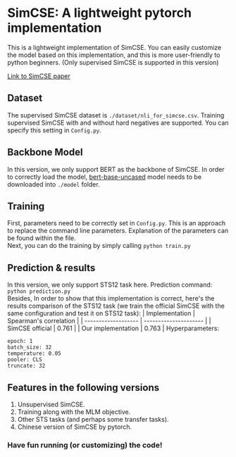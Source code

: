 # SimCSE: A lightweight pytorch implementation

This is a lightweight implementation of SimCSE. You can easily customize the model based on this implementation, and this is more user-friendly to python beginners. (Only supervised SimCSE is supported in this version)

[Link to SimCSE paper](https://arxiv.org/abs/2104.08821v2)

## Dataset
The supervised SimCSE dataset is `./dataset/nli_for_simcse.csv`. Training supervised SimCSE with and without hard negatives are supported. You can specify this setting in `Config.py`.

## Backbone Model
In this version, we only support BERT as the backbone of SimCSE. In order to correctly load the model, [bert-base-uncased](https://huggingface.co/bert-base-uncased) model needs to be downloaded into `./model` folder.

## Training
First, parameters need to be correctly set in `Config.py`. This is an approach to replace the command line parameters. Explanation of the parameters can be found within the file.<br>
Next, you can do the training by simply calling `python train.py`

## Prediction & results
In this version, we only support STS12 task here. Prediction command: `python prediction.py`<br>
Besides, In order to show that this implementation is correct, here's the results comparison of the STS12 task (we train the official SimCSE with the same configuration and test it on STS12 task):
| Implementation       | Spearman's correlation |
| -------------------  | ---------------------  |
| SimCSE official      | 0.761                  |
| Our implementation   | 0.763                  |
Hyperparameters: 
```
epoch: 1
batch_size: 32
temperature: 0.05
pooler: CLS
truncate: 32
```

## Features in the following versions
1. Unsupervised SimCSE.
2. Training along with the MLM objective.
3. Other STS tasks (and perhaps some transfer tasks).
4. Chinese version of SimCSE by pytorch.


### Have fun running (or customizing) the code!